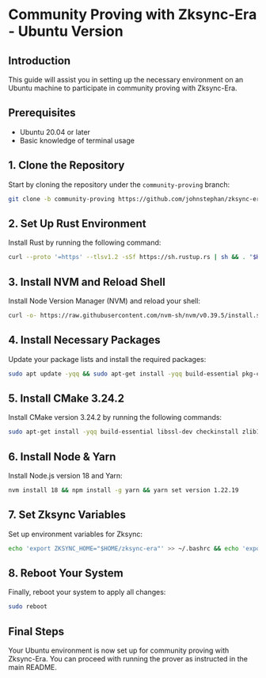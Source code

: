 # Community Proving with Zksync-Era - Ubuntu Version

## Introduction
This guide will assist you in setting up the necessary environment on an Ubuntu machine to participate in community proving with Zksync-Era.

## Prerequisites
- Ubuntu 20.04 or later
- Basic knowledge of terminal usage

## 1. Clone the Repository
Start by cloning the repository under the `community-proving` branch:
```bash
git clone -b community-proving https://github.com/johnstephan/zksync-era.git
```

## 2. Set Up Rust Environment
Install Rust by running the following command:
```bash
curl --proto '=https' --tlsv1.2 -sSf https://sh.rustup.rs | sh && . "$HOME/.cargo/env"
```

## 3. Install NVM and Reload Shell
Install Node Version Manager (NVM) and reload your shell:
```bash
curl -o- https://raw.githubusercontent.com/nvm-sh/nvm/v0.39.5/install.sh | bash && . ~/.bashrc
```

## 4. Install Necessary Packages
Update your package lists and install the required packages:
```bash
sudo apt update -yqq && sudo apt-get install -yqq build-essential pkg-config clang lldb lld libssl-dev
```

## 5. Install CMake 3.24.2
Install CMake version 3.24.2 by running the following commands:
```bash
sudo apt-get install -yqq build-essential libssl-dev checkinstall zlib1g-dev libssl-dev && wget https://github.com/Kitware/CMake/releases/download/v3.24.2/cmake-3.24.2.tar.gz && tar -xzvf cmake-3.24.2.tar.gz && cd cmake-3.24.2/ && ./bootstrap && make && sudo make install && cd ../ && echo 'export PATH="/usr/local/bin:$PATH"' >> ~/.bashrc && . ~/.bashrc
```

## 6. Install Node & Yarn
Install Node.js version 18 and Yarn:
```bash
nvm install 18 && npm install -g yarn && yarn set version 1.22.19
```

## 7. Set Zksync Variables
Set up environment variables for Zksync:
```bash
echo 'export ZKSYNC_HOME="$HOME/zksync-era"' >> ~/.bashrc && echo 'export PATH="$ZKSYNC_HOME/bin:$PATH"' >> ~/.bashrc
```

## 8. Reboot Your System
Finally, reboot your system to apply all changes:
```bash
sudo reboot
```

## Final Steps
Your Ubuntu environment is now set up for community proving with Zksync-Era. You can proceed with running the prover as instructed in the main README.